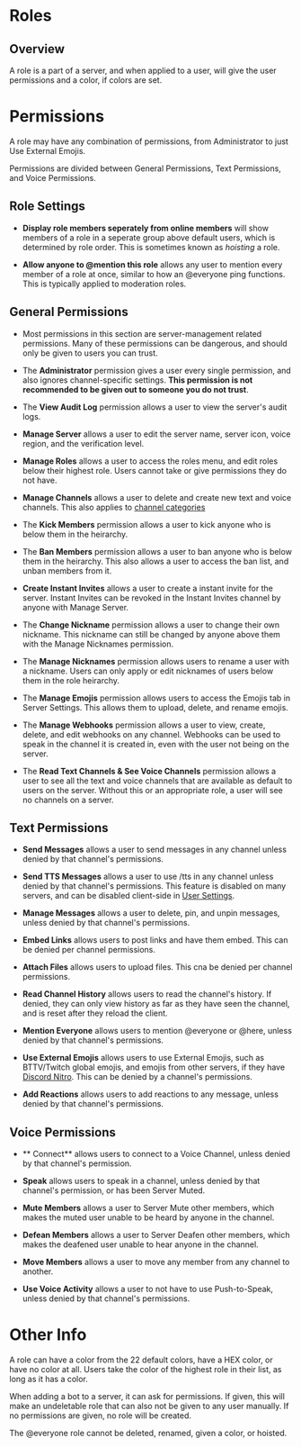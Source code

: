 <!-- TITLE: Roles -->


# Roles 

## Overview
A role is a part of a server, and when applied to a user, will give the user permissions and a color, if colors are set. 

# Permissions
A role may have any combination of permissions, from Administrator to just Use External Emojis.

Permissions are divided between General Permissions, Text Permissions, and Voice Permissions.

## Role Settings

* **Display role members seperately from online members** will show members of a role in a seperate group above default users, which is determined by role order. This is sometimes known as *hoisting* a role.

* **Allow anyone to @mention this role** allows any user to mention every member of a role at once, similar to how an @everyone ping functions. This is typically applied to moderation roles.

## General Permissions

* Most permissions in this section are server-management related permissions. Many of these permissions can be dangerous, and should only be given to users you can trust.

* The **Administrator** permission gives a user every single permission, and also ignores channel-specific settings. **This permission is not recommended to be given out to someone you do not trust**.

* The **View Audit Log** permission allows a user to view the server's audit logs.

* **Manage Server** allows a user to edit the server name, server icon, voice region, and the verification level. 

* **Manage Roles** allows a user to access the roles menu, and edit roles below their highest role. Users cannot take or give permissions they do not have.

* **Manage Channels** allows a user to delete and create new text and voice channels. This also applies to [channel categories](/channel-categories)

* The **Kick Members** permission allows a user to kick anyone who is below them in the heirarchy. 

* The **Ban Members** permission allows a user to ban anyone who is below them in the heirarchy. This also allows a user to access the ban list, and unban members from it.

* **Create Instant Invites** allows a user to create a instant invite for the server. Instant Invites can be revoked in the Instant Invites channel by anyone with Manage Server.

* The **Change Nickname** permission allows a user to change their own nickname. This nickname can still be changed by anyone above them with the Manage Nicknames permission.

* The **Manage Nicknames** permission allows users to rename a user with a nickname. Users can only apply or edit nicknames of users below them in the role heirarchy.

* The **Manage Emojis** permission allows users to access the Emojis tab in Server Settings. This allows them to upload, delete, and rename emojis. 

* The  **Manage Webhooks** permission allows a user to view, create, delete, and edit webhooks on any channel. Webhooks can be used to speak in the channel it is created in, even with the user not being on the server.

* The **Read Text Channels & See Voice Channels** permission allows a user to see all the text and voice channels that are available as default to users on the server. Without this or an appropriate role, a user will see no channels on a server.

## Text Permissions

* **Send Messages** allows a user to send messages in any channel unless denied by that channel's permissions.

* **Send TTS Messages** allows a user to use /tts in any channel unless denied by that channel's permissions. This feature is disabled on many servers, and can be disabled client-side in [User Settings](/user-settings).

* **Manage Messages** allows a user to delete, pin, and unpin messages, unless denied by that channel's permissions.

* **Embed Links** allows users to post links and have them embed. This can be denied per channel permissions.

* **Attach Files** allows users to upload files. This cna be denied per channel permissions.

* **Read Channel History** allows users to read the channel's history. If denied, they can only view history as far as they have seen the channel, and is reset after they reload the client.

* **Mention Everyone** allows users to mention @everyone or @here, unless denied by that channel's permissions.

* **Use External Emojis** allows users to use External Emojis, such as BTTV/Twitch global emojis, and emojis from other servers, if they have [Discord Nitro](/nitro). This can be denied by a channel's permissions.

* **Add Reactions** allows users to add reactions to any message, unless denied by that channel's permissions. 

## Voice Permissions

* ** Connect** allows users to connect to a Voice Channel, unless denied by that channel's permission.

* **Speak** allows users to speak in a channel, unless denied by that channel's permission, or has been Server Muted.

* **Mute Members** allows a user to Server Mute other members, which makes the muted user unable to be heard by anyone in the channel. 

* **Defean Members** allows a user to Server Deafen other members, which makes the deafened user unable to hear anyone in the channel.

* **Move Members** allows a user to move any member from any channel to another. 

* **Use Voice Activity** allows a user to not have to use Push-to-Speak, unless denied by that channel's permissions.

# Other Info

A role can have a color from the 22 default colors, have a HEX color, or have no color at all. Users take the color of the highest role in their list, as long as it has a color.

When adding a bot to a server, it can ask for permissions. If given, this will make an undeletable role that can also not be given to any user manually. If no permissions are given, no role will be created.

The @everyone role cannot be deleted, renamed, given a color, or hoisted.